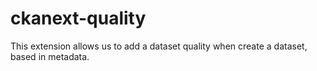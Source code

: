 # ckanext-quality
This extension allows us to add a dataset quality when create a dataset, based in metadata.
